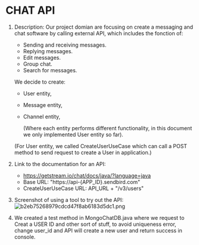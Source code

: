 # CHAT API

1. Description: Our project domian are focusing on create a messaging and chat software by calling external API, which includes the fonction of:
    - Sending and receiving messages.
    - Replying messages.
    - Edit messages.
    - Group chat.
    - Search for messages.

   We decide to create:
    - User entity,
    - Message entity,
    - Channel entity,
   
      (Where each entity performs different functionality, in this document we only implemented User entity so far).

   (For User entity, we called CreateUserUseCase which can call a POST method to send request to create a User in 
   application.)

2. Link to the documentation for an API:
    - https://getstream.io/chat/docs/java/?language=java
    - Base URL: "https://api-{APP_ID}.sendbird.com"
    - CreateUserUseCase URL: API_URL + "/v3/users"
3. Screenshot of using a tool to try out the API:
![b2eb75268979cdcd47f8ab6183d5dc1.png](..%2Fb2eb75268979cdcd47f8ab6183d5dc1.png)

4. We created a test method in MongoChatDB.java where we request to Creat a USER ID and other sort of stuff, to avoid 
uniqueness error, change user_id and API will create a new user and return success in console.
